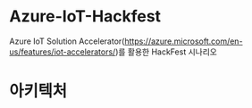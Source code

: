 # Azure-IoT-Hackfest
Azure IoT Solution Accelerator(https://azure.microsoft.com/en-us/features/iot-accelerators/)를 활용한 HackFest 시나리오

# 아키텍처
